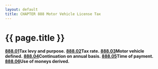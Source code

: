 ```yaml
---
layout: default 
title: CHAPTER 888 Motor Vehicle License Tax
---
```


{{ page.title }}
================

[**888.01**](405ed495.html)**Tax levy and purpose.**
[**888.02**](4065df24.html)**Tax rate.**
[**888.03**](4069f4ef.html)**Motor vehicle defined.**
[**888.04**](406d1a1b.html)**Continuation on annual basis.**
[**888.05**](4071366c.html)**Time of payment.**
[**888.06**](40753768.html)**Use of moneys derived.**
